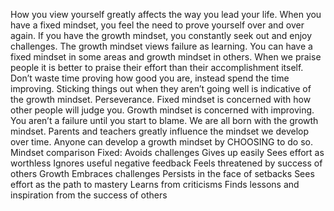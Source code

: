 How you view yourself greatly affects the way you lead your life.
When you have a fixed mindset, you feel the need to prove yourself over and over again.
If you have the growth mindset, you constantly seek out and enjoy challenges.
The growth mindset views failure as learning.
You can have a fixed mindset in some areas and growth mindset in others.
When we praise people it is better to praise their effort than their accomplishment itself.
Don’t waste time proving how good you are, instead spend the time improving.
Sticking things out when they aren’t going well is indicative of the growth mindset. Perseverance.
Fixed mindset is concerned with how other people will judge you.
Growth mindset is concerned with improving.
You aren’t a failure until you start to blame.
We are all born with the growth mindset.
Parents and teachers greatly influence the mindset we develop over time.
Anyone can develop a growth mindset by CHOOSING to do so.
Mindset comparison
Fixed:
Avoids challenges
Gives up easily
Sees effort as worthless
Ignores useful negative feedback
Feels threatened by success of others
Growth
Embraces challenges
Persists in the face of setbacks
Sees effort as the path to mastery
Learns from criticisms
Finds lessons and inspiration from the success of others